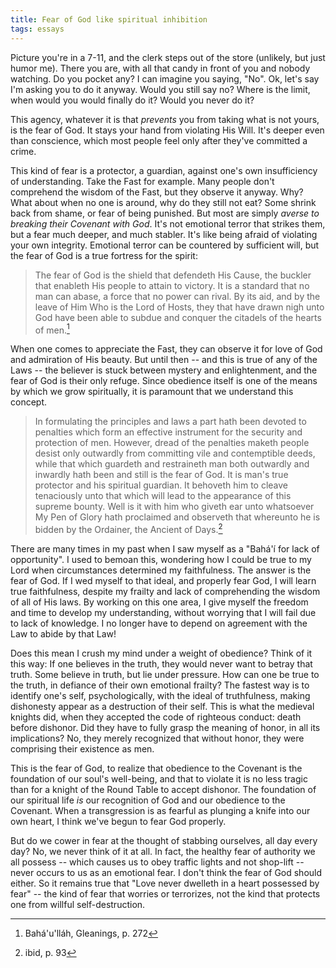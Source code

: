 ```yaml
---
title: Fear of God like spiritual inhibition
tags: essays
---
```


Picture you're in a 7-11, and the clerk steps out of the store
(unlikely, but just humor me).  There you are, with all that candy in
front of you and nobody watching.  Do you pocket any?  I can imagine you
saying, "No".  Ok, let's say I'm asking you to do it anyway.  Would you
still say no?  Where is the limit, when would you would finally do it?
Would you never do it?

This agency, whatever it is that *prevents* you from taking what is not
yours, is the fear of God.  It stays your hand from violating His Will.
It's deeper even than conscience, which most people feel only after
they've committed a crime.

This kind of fear is a protector, a guardian, against one's own
insufficiency of understanding.  Take the Fast for example.  Many people
don't comprehend the wisdom of the Fast, but they observe it anyway.
Why?  What about when no one is around, why do they still not eat?  Some
shrink back from shame, or fear of being punished.  But most are simply
*averse to breaking their Covenant with God*.  It's not emotional terror
that strikes them, but a fear much deeper, and much stabler.  It's like
being afraid of violating your own integrity.  Emotional terror can be
countered by sufficient will, but the fear of God is a true fortress for
the spirit:

> The fear of God is the shield that defendeth His Cause, the buckler
> that enableth His people to attain to victory.  It is a standard that
> no man can abase, a force that no power can rival. By its aid, and by
> the leave of Him Who is the Lord of Hosts, they that have drawn nigh
> unto God have been able to subdue and conquer the citadels of the
> hearts of men.[^1]

When one comes to appreciate the Fast, they can observe it for love of
God and admiration of His beauty.  But until then -- and this is true of
any of the Laws -- the believer is stuck between mystery and
enlightenment, and the fear of God is their only refuge.  Since
obedience itself is one of the means by which we grow spiritually, it is
paramount that we understand this concept.

> In formulating the principles and laws a part hath been devoted to
> penalties which form an effective instrument for the security and
> protection of men.  However, dread of the penalties maketh people
> desist only outwardly from committing vile and contemptible deeds,
> while that which guardeth and restraineth man both outwardly and
> inwardly hath been and still is the fear of God.  It is man's true
> protector and his spiritual guardian.  It behoveth him to cleave
> tenaciously unto that which will lead to the appearance of this
> supreme bounty.  Well is it with him who giveth ear unto whatsoever My
> Pen of Glory hath proclaimed and observeth that whereunto he is bidden
> by the Ordainer, the Ancient of Days.[^2]

There are many times in my past when I saw myself as a "Bahá'í for lack
of opportunity".  I used to bemoan this, wondering how I could be true
to my Lord when circumstances determined my faithfulness.  The answer is
the fear of God.  If I wed myself to that ideal, and properly fear God,
I will learn true faithfulness, despite my frailty and lack of
comprehending the wisdom of all of His laws.  By working on this one
area, I give myself the freedom and time to develop my understanding,
without worrying that I will fail due to lack of knowledge.  I no longer
have to depend on agreement with the Law to abide by that Law!

Does this mean I crush my mind under a weight of obedience?  Think of it
this way: If one believes in the truth, they would never want to betray
that truth.  Some believe in truth, but lie under pressure.  How can one
be true to the truth, in defiance of their own emotional frailty?  The
fastest way is to identify one's self, psychologically, with the ideal
of truthfulness, making dishonesty appear as a destruction of their
self.  This is what the medieval knights did, when they accepted the
code of righteous conduct: death before dishonor.  Did they have to
fully grasp the meaning of honor, in all its implications?  No, they
merely recognized that without honor, they were comprising their
existence as men.

This is the fear of God, to realize that obedience to the Covenant is
the foundation of our soul's well-being, and that to violate it is no
less tragic than for a knight of the Round Table to accept dishonor.
The foundation of our spiritual life *is* our recognition of God and our
obedience to the Covenant.  When a transgression is as fearful as
plunging a knife into our own heart, I think we've begun to fear God
properly.

But do we cower in fear at the thought of stabbing ourselves, all day
every day?  No, we never think of it at all.  In fact, the healthy fear
of authority we all possess -- which causes us to obey traffic lights
and not shop-lift -- never occurs to us as an emotional fear.  I don't
think the fear of God should either.  So it remains true that "Love
never dwelleth in a heart possessed by fear" -- the kind of fear that
worries or terrorizes, not the kind that protects one from willful
self-destruction.

[^1]:  Bahá'u'lláh, Gleanings, p. 272

[^2]:  ibid, p. 93


